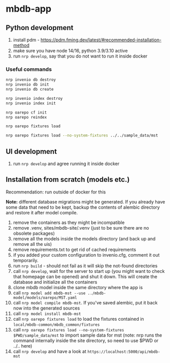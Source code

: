 # mbdb-app

## Python development

1. install pdm - <https://pdm.fming.dev/latest/#recommended-installation-method>
2. make sure you have node 14/16, python 3.9/3.10 active
3. run `nrp develop`, say that you do not want to run it inside docker

### Useful commands

```bash
nrp invenio db destroy
nrp invenio db init
nrp invenio db create

nrp invenio index destroy
nrp invenio index init

nrp oarepo cf init
nrp oarepo reindex

nrp oarepo fixtures load

nrp oarepo fixtures load --no-system-fixtures ../../sample_data/mst
```

## UI development

1. run `nrp develop` and agree running it inside docker

## Installation from scratch (models etc.)

Recommendation: run outside of docker for this

**Note:** different database migrations might be generated. If you already have some data that need to be kept,
backup the contents of alembic directory and restore it after model compile.

1. remove the containers as they might be incompatible
2. remove .venv, sites/mbdb-site/.venv (just to be sure there are no obsolete packages)
3. remove all the models inside the models directory (and back up and remove all the uis)
4. remove requirements.txt to get rid of cached requirements
5. if you added your custom configuration to invenio.cfg, comment it out temporarily.
6. run `nrp build` - should not fail as it will skip the not-found directories
7. call `nrp develop`, wait for the server to start up (you might want to check that homepage can be opened)
   and shut it down. This will create the database and initialize all the containers
8. clone mbdb model inside the same directory where the app is
9. call `nrp model add mbdb-mst --use ../mbdb-model/models/oarepo/MST.yaml`
10. call `nrp model compile mbdb-mst`. If you've saved alembic, put it back now into the generated sources
11. call `nrp model install mbdb-mst`
12. call `nrp oarepo fixtures load` to load the fixtures contained in `local/mbdb-common/mbdb_common/fixtures`
13. call `nrp oarepo fixtures load --no-system-fixtures $PWD/sample_data/mst` to import sample data for mst
    (note: nrp runs the command internally inside the site directory, so need to use $PWD or ../.. here)
14. call `nrp develop` and have a look at `https://localhost:5000/api/mbdb-mst`
